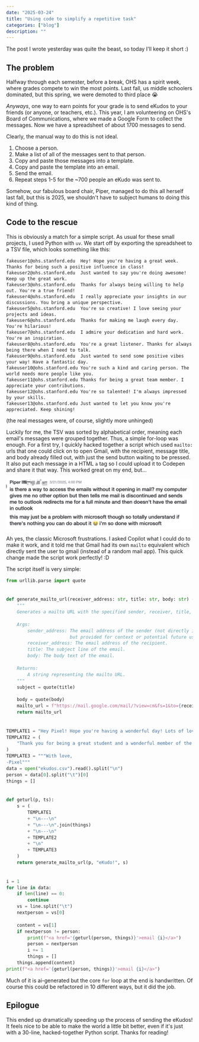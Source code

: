 ```yaml
---
date: "2025-03-24"
title: "Using code to simplify a repetitive task"
categories: ["blog"]
description: ""
---
```


The post I wrote yesterday was quite the beast, so today I'll keep it short :)

## The problem

Halfway through each semester, before a break, OHS has a spirit week, where grades compete to win the most points. Last fall, us middle schoolers dominated, but this spring, we were demoted to third place 😭

_Anyways_, one way to earn points for your grade is to send eKudos to your friends (or anyone, or teachers, etc.). This year, I am volunteering on OHS's Board of Communications, where we made a Google Form to collect the messages. Now we have a spreadsheet of about 1700 messages to send.

Clearly, the manual way to do this is not ideal.

1. Choose a person.
2. Make a list of all of the messages sent to that person.
3. Copy and paste those messages into a template.
4. Copy and paste the template into an email.
5. Send the email.
6. Repeat steps 1-5 for the ~700 people an eKudo was sent to.

Somehow, our fabulous board chair, Piper, managed to do this all herself last fall, but this is 2025, we shouldn't have to subject humans to doing this kind of thing.

## Code to the rescue

This is obviously a match for a simple script. As usual for these small projects, I used Python with `uv`. We start off by exporting the spreadsheet to a TSV file, which looks something like this:

```TSV
fakeuser1@ohs.stanford.edu	Hey! Hope you're having a great week. Thanks for being such a positive influence in class!
fakeuser2@ohs.stanford.edu	Just wanted to say you're doing awesome! Keep up the great work.
fakeuser3@ohs.stanford.edu	Thanks for always being willing to help out. You're a true friend!
fakeuser4@ohs.stanford.edu	I really appreciate your insights in our discussions. You bring a unique perspective.
fakeuser5@ohs.stanford.edu	You're so creative! I love seeing your projects and ideas.
fakeuser6@ohs.stanford.edu	Thanks for making me laugh every day. You're hilarious!
fakeuser7@ohs.stanford.edu	I admire your dedication and hard work. You're an inspiration.
fakeuser8@ohs.stanford.edu	You're a great listener. Thanks for always being there when I need to talk.
fakeuser9@ohs.stanford.edu	Just wanted to send some positive vibes your way! Have a fantastic day.
fakeuser10@ohs.stanford.edu	You're such a kind and caring person. The world needs more people like you.
fakeuser11@ohs.stanford.edu	Thanks for being a great team member. I appreciate your contributions.
fakeuser12@ohs.stanford.edu	You're so talented! I'm always impressed by your skills.
fakeuser13@ohs.stanford.edu	Just wanted to let you know you're appreciated. Keep shining!
```

(the real messages were, of course, slightly more unhinged)

Luckily for me, the TSV was sorted by alphabetical order, meaning each email's messages were grouped together. Thus, a simple for-loop was enough. For a first try, I quickly hacked together a script which used `mailto:` urls that one could click on to open Gmail, with the recipient, message title, and body already filled out, with just the send button waiting to be pressed. It also put each message in a HTML `a` tag so I could upload it to Codepen and share it that way. This worked great on my end, but...

![uh-oh](assets/ekudos.png)

Ah yes, the classic Microsoft frustrations. I asked Copilot what I could do to make it work, and it told me that Gmail had its own `mailto` equivalent which directly sent the user to gmail (instead of a random mail app). This quick change made the script work perfectly! :D

The script itself is very simple:

```python
from urllib.parse import quote


def generate_mailto_url(receiver_address: str, title: str, body: str) -> str:
    """
    Generates a mailto URL with the specified sender, receiver, title, and body.

    Args:
        sender_address: The email address of the sender (not directly included in the URL,
                        but provided for context or potential future use).
        receiver_address: The email address of the recipient.
        title: The subject line of the email.
        body: The body text of the email.

    Returns:
        A string representing the mailto URL.
    """
    subject = quote(title)

    body = quote(body)
    mailto_url = f"https://mail.google.com/mail/?view=cm&fs=1&to={receiver_address}&su={subject}&body={body}"
    return mailto_url


TEMPLATE1 = "Hey Pixel! Hope you're having a wonderful day! Lots of love, Pixel"
TEMPLATE2 = (
    "Thank you for being a great student and a wonderful member of the OHS community!"
)
TEMPLATE3 = """With love,
-Pixel"""
data = open("ekudos.csv").read().split("\n")
person = data[0].split("\t")[0]
things = []


def geturl(p, ts):
    s = (
        TEMPLATE1
        + "\n---\n"
        + "\n---\n".join(things)
        + "\n---\n"
        + TEMPLATE2
        + "\n"
        + TEMPLATE3
    )
    return generate_mailto_url(p, "eKudo!", s)


i = 1
for line in data:
    if len(line) == 0:
        continue
    vs = line.split("\t")
    nextperson = vs[0]

    content = vs[1]
    if nextperson != person:
        print(f"<a href='{geturl(person, things)}'>email {i}</a>")
        person = nextperson
        i += 1
        things = []
    things.append(content)
print(f"<a href='{geturl(person, things)}'>email {i}</a>")
```

Much of it is ai-generated but the core `for` loop at the end is handwritten. Of course this could be refactored in 10 different ways, but it did the job.

## Epilogue

This ended up dramatically speeding up the process of sending the eKudos! It feels nice to be able to make the world a little bit better, even if it's just with a 30-line, hacked-together Python script. Thanks for reading!
